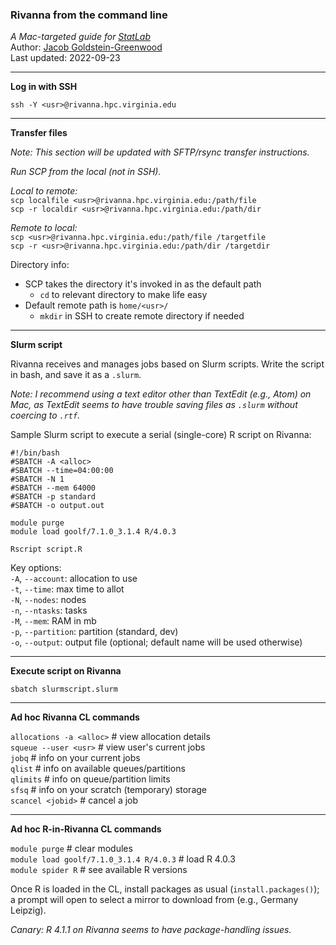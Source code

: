 ### Rivanna from the command line
_A Mac-targeted guide for [StatLab](https://data.library.virginia.edu/statlab/)_  
Author: [Jacob Goldstein-Greenwood](https://github.com/jacob-gg)  
Last updated: 2022-09-23  

---
**Log in with SSH**  

`ssh -Y <usr>@rivanna.hpc.virginia.edu`

---
**Transfer files**  

_Note: This section will be updated with SFTP/rsync transfer instructions._

_Run SCP from the local (not in SSH)._  

_Local to remote:_  
`scp localfile <usr>@rivanna.hpc.virginia.edu:/path/file`  
`scp -r localdir <usr>@rivanna.hpc.virginia.edu:/path/dir`

_Remote to local:_  
`scp <usr>@rivanna.hpc.virginia.edu:/path/file /targetfile`  
`scp -r <usr>@rivanna.hpc.virginia.edu:/path/dir /targetdir`

Directory info:
- SCP takes the directory it's invoked in as the default path
  - `cd` to relevant directory to make life easy
- Default remote path is `home/<usr>/`
  - `mkdir` in SSH to create remote directory if needed

---
**Slurm script**  

Rivanna receives and manages jobs based on Slurm scripts. Write the script in bash, and save it as a `.slurm`.

_Note: I recommend using a text editor other than TextEdit (e.g., Atom) on Mac, as TextEdit seems to have trouble saving files as `.slurm` without coercing to `.rtf`._

Sample Slurm script to execute a serial (single-core) R script on Rivanna:
```
#!/bin/bash
#SBATCH -A <alloc>
#SBATCH --time=04:00:00
#SBATCH -N 1
#SBATCH --mem 64000
#SBATCH -p standard
#SBATCH -o output.out

module purge
module load goolf/7.1.0_3.1.4 R/4.0.3

Rscript script.R
```

Key options:  
`-A`, `--account`: allocation to use  
`-t`, `--time`: max time to allot  
`-N`, `--nodes`: nodes  
`-n`, `--ntasks`: tasks  
`-M`, `--mem`: RAM in mb  
`-p`, `--partition`: partition (standard, dev)  
`-o`, `--output`: output file (optional; default name will be used otherwise)

---
**Execute script on Rivanna**  

`sbatch slurmscript.slurm`

---
**Ad hoc Rivanna CL commands**  

`allocations -a <alloc>` # view allocation details  
`squeue --user <usr>` # view user's current jobs  
`jobq` # info on your current jobs  
`qlist` # info on available queues/partitions  
`qlimits` # info on queue/partition limits  
`sfsq` # info on your scratch (temporary) storage  
`scancel <jobid>` # cancel a job  

---
**Ad hoc R-in-Rivanna CL commands**  

`module purge` # clear modules  
`module load goolf/7.1.0_3.1.4 R/4.0.3` # load R 4.0.3  
`module spider R` # see available R versions  

Once R is loaded in the CL, install packages as usual (`install.packages()`); a prompt will open to select a mirror to download from (e.g., Germany Leipzig).

_Canary: R 4.1.1 on Rivanna seems to have package-handling issues._

